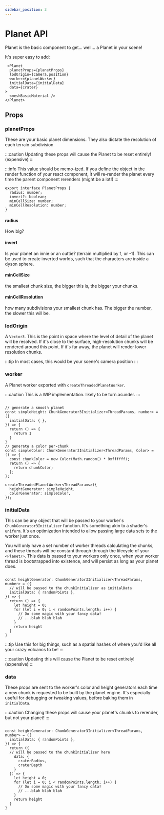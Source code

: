 ```yaml
---
sidebar_position: 3
---
```


# Planet API

Planet is the basic component to get... well... a Planet in your scene!

It's super easy to add:

```tsx
 <Planet
  planetProps={planetProps}
  lodOrigin={camera.position}
  worker={planetWorker}
  initialData={initialData}
  data={crater}
>
  <meshBasicMaterial />
</Planet>
```

## Props
### planetProps

These are your basic planet dimensions. They also dictate the resolution of each terrain subdivision. 

:::caution
  Updating these props will cause the Planet to be reset entirely! (expensive)
:::

:::info
  This value should be memo-ized. If you define the object in the render function of your react component, it will re-render the planet every time the parent component rerenders (might be a lot!)
:::

```tsx
export interface PlanetProps {
  radius: number;
  invert?: boolean;
  minCellSize: number;
  minCellResolution: number;
}
```

#### radius
How big?

#### invert
Is your planet an innie or an outtie? (terrain multiplied by 1, or -1). This can be used to create inverted worlds, such that the characters are inside a dyson sphere.

#### minCellSize
the smallest chunk size, the bigger this is, the bigger your chunks.

#### minCellResolution
how many subdivisions your smallest chunk has. The bigger the number, the slower this will be.

### lodOrigin 

A `Vector3`. This is the point in space where the level of detail of the planet will be resolved. If it's close to the surface, high-resolution chunks will be rendered around this point. If it's far away, the planet will render lower resolution chunks. 

:::tip
  In most cases, this would be your scene's camera position
:::

### worker

A Planet worker exported with `createThreadedPlanetWorker`.

:::caution
This is a WIP implementation. likely to be torn asunder.
:::

```tsx title="components/planet/Planet.worker.ts"

// generate a smooth planet
const simpleHeight: ChunkGenerator3Initializer<ThreadParams, number> = ({
  initialData: { },
}) => {
  return () => {
    return 1
  }
}
// generate a color per-chunk
const simpleColor: ChunkGenerator3Initializer<ThreadParams, Color> = () => {
  const chunkColor = new Color(Math.random() * 0xffffff);
  return () => {
    return chunkColor;
  };
};

createThreadedPlanetWorker<ThreadParams>({
  heightGenerator: simpleHeight,
  colorGenerator: simpleColor,
});
```


### initialData

This can be any object that will be passed to your worker's `ChunkGenerator3Initializer` function. It's something akin to a shader's `uniform`. It's an optimization intended to allow passing large data sets to the worker just once. 

You will only have a set number of worker threads calculating the chunks, and these threads will be constant through through the lifecycle of your `<Planet/>`. This data is passed to your workers only once, when your worker thread is bootstrapped into existence, and will persist as long as your planet does.


```tsx title="components/planet/Planet.worker.ts"

const heightGenerator: ChunkGenerator3Initializer<ThreadParams, number> = ({
  // will be passed to the chunkInitializer as initialData
  initialData: { randomPoints },
}) => {
  return () => {
    let height = 0;
    for (let i = 0; i < randomPoints.length; i++) {
      // Do some magic with your fancy data!
      // ...blah blah blah
    }
    return height
  }
}

```

:::tip
Use this for big things, such as a spatial hashes of where you'd like all your crazy volcanos to be!
:::

:::caution
  Updating this will cause the Planet to be reset entirely! (expensive)
:::

### data

These props are sent to the worker's color and height generators each time a new chunk is requested to be built by the planet engine. It's especially useful for debugging or tweaking values, before baking them in `initialData`.

:::caution
  Changing these props will cause your planet's chunks to rerender, but not your planet!
:::

```tsx title="components/planet/Planet.worker.ts"

const heightGenerator: ChunkGenerator3Initializer<ThreadParams, number> = ({
  initialData: { randomPoints },
}) => {
  return ({
  // will be passed to the chunkInitializer here
    data: {
      craterRadius, 
      craterDepth
    }
  }) => {
    let height = 0;
    for (let i = 0; i < randomPoints.length; i++) {
      // Do some magic with your fancy data!
      // ...blah blah blah
    }
    return height
  }
}

```